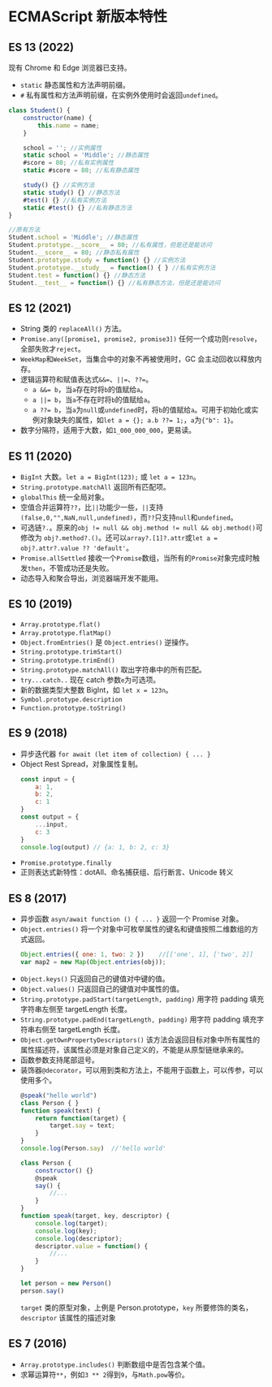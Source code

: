 # ECMAScript 新版本特性

## ES 13 (2022)

现有 Chrome 和 Edge 浏览器已支持。

* `static` 静态属性和方法声明前缀。
* `#` 私有属性和方法声明前缀，在实例外使用时会返回`undefined`。

```javascript
class Student() {
    constructor(name) {
        this.name = name;
    }

    school = ''; //实例属性
    static school = 'Middle'; //静态属性
    #score = 80; //私有实例属性
    static #score = 80; //私有静态属性

    study() {} //实例方法
    static study() {} //静态方法
    #test() {} //私有实例方法
    static #test() {} //私有静态方法
}

//原有方法
Student.school = 'Middle'; //静态属性
Student.prototype.__score__ = 80; //私有属性，但是还是能访问
Student.__score__ = 80; //静态私有属性
Student.prototype.study = function() {} //实例方法
Student.prototype.__study__ = function() { } //私有实例方法
Student.test = function() {} //静态方法
Student.__test__ = function() {} //私有静态方法，但是还是能访问
```

## ES 12 (2021)

* String 类的 `replaceAll()` 方法。
* `Promise.any([promise1, promise2, promise3])` 任何一个成功则`resolve`，全部失败才`reject`。
* `WeekMap`和`WeekSet`，当集合中的对象不再被使用时，GC 会主动回收以释放内存。
* 逻辑运算符和赋值表达式`&&=`、`||=`、`??=`。
    + `a &&= b`，当`a`存在时将`b`的值赋给`a`。
    + `a ||= b`，当`a`不存在时将`b`的值赋给`a`。
    + `a ??= b`，当`a`为`null`或`undefined`时，将`b`的值赋给`a`。可用于初始化或实例对象缺失的属性，如`let a = {}; a.b ??= 1;`，`a`为`{"b": 1}`。
* 数字分隔符，适用于大数，如`1_000_000_000`，更易读。

## ES 11 (2020)

* `BigInt` 大数。`let a = BigInt(123);` 或 `let a = 123n`。
* `String.prototype.matchAll` 返回所有匹配项。
* `globalThis` 统一全局对象。
* 空值合并运算符`??`，比`||`功能少一些，`||`支持`(false,0,"",NaN,null,undefined)`，而`??`只支持`null`和`undefined`。
* 可选链`?.`。原来的`obj != null && obj.method != null && obj.method()`可修改为 `obj?.method?.()`。还可以`array?.[1]?.attr`或`let a = obj?.attr?.value ?? 'default'`。
* `Promise.allSettled` 接收一个`Promise`数组，当所有的`Promise`对象完成时触发`then`，不管成功还是失败。
* 动态导入和聚合导出，浏览器端开发不能用。

## ES 10 (2019)

* `Array.prototype.flat()`
* `Array.prototype.flatMap()`
* `Object.fromEntries()` 是 `Object.entries()` 逆操作。
* `String.prototype.trimStart()`
* `String.prototype.trimEnd()`
* `String.prototype.matchAll()` 取出字符串中的所有匹配。
* `try...catch..` 现在 catch 参数`e`为可选项。
* 新的数据类型大整数 BigInt，如 `let x = 123n`。
* `Symbol.prototype.description` 
* `Function.prototype.toString()`

## ES 9 (2018)

* 异步迭代器 `for await (let item of collection) { ... }`
* Object Rest Spread，对象属性复制。
    ```javascript
    const input = {
        a: 1,
        b: 2,
        c: 1
    }
    const output = {
        ...input,
        c: 3
    }
    console.log(output) // {a: 1, b: 2, c: 3}
    ```
* `Promise.prototype.finally`
* 正则表达式新特性：dotAll、命名捕获组、后行断言、Unicode 转义

## ES 8 (2017)

* 异步函数 `asyn/await function () { ... }` 返回一个 Promise 对象。
* `Object.entries()` 将一个对象中可枚举属性的键名和键值按照二维数组的方式返回。
    ```javascript
    Object.entries({ one: 1, two: 2 })    //[['one', 1], ['two', 2]]
    var map2 = new Map(Object.entries(obj));
    ```
* `Object.keys()` 只返回自己的键值对中键的值。
* `Object.values()` 只返回自己的键值对中属性的值。
* `String.prototype.padStart(targetLength, padding)` 用字符 padding 填充字符串左侧至 targetLength 长度。
* `String.prototype.padEnd(targetLength, padding)` 用字符 padding 填充字符串右侧至 targetLength 长度。
* `Object.getOwnPropertyDescriptors()` 该方法会返回目标对象中所有属性的属性描述符，该属性必须是对象自己定义的，不能是从原型链继承来的。
* 函数参数支持尾部逗号。
* 装饰器`@decorator`，可以用到类和方法上，不能用于函数上，可以传参，可以使用多个。
    ```javascript
    @speak("hello world")
    class Person { }
    function speak(text) {
        return function(target) {
            target.say = text;
        }
    }
    console.log(Person.say)  //'hello world'

    class Person {
        constructor() {}
        @speak
        say() {
            //...
        }
    }
    function speak(target, key, descriptor) {
        console.log(target);
        console.log(key);
        console.log(descriptor);
        descriptor.value = function() {
            //...
        }
    }

    let person = new Person()
    person.say()
    ```
    `target` 类的原型对象，上例是 Person.prototype，`key` 所要修饰的类名，`descriptor` 该属性的描述对象

## ES 7 (2016)

* `Array.prototype.includes()` 判断数组中是否包含某个值。
* 求幂运算符`**`，例如`3 ** 2`得到`9`，与`Math.pow`等价。